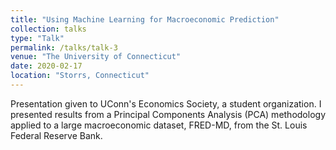```yaml
---
title: "Using Machine Learning for Macroeconomic Prediction"
collection: talks
type: "Talk"
permalink: /talks/talk-3
venue: "The University of Connecticut"
date: 2020-02-17
location: "Storrs, Connecticut"
---
```


Presentation given to UConn's Economics Society, a student organization. I presented results from a Principal Components Analysis (PCA) methodology applied to a large macroeconomic dataset, FRED-MD, from the St. Louis Federal Reserve Bank. 
